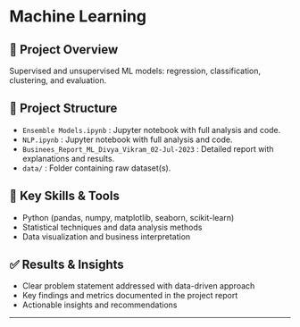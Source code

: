 # Machine Learning

## 📌 Project Overview
Supervised and unsupervised ML models: regression, classification, clustering, and evaluation.

## 📂 Project Structure
- `Ensemble Models.ipynb` : Jupyter notebook with full analysis and code.
- `NLP.ipynb` : Jupyter notebook with full analysis and code.
- `Businees_Report_ML_Divya_Vikram_02-Jul-2023` : Detailed report with explanations and results.
- `data/` : Folder containing raw dataset(s).

## 🚀 Key Skills & Tools
- Python (pandas, numpy, matplotlib, seaborn, scikit-learn)
- Statistical techniques and data analysis methods
- Data visualization and business interpretation

## ✅ Results & Insights
- Clear problem statement addressed with data-driven approach
- Key findings and metrics documented in the project report
- Actionable insights and recommendations

---
